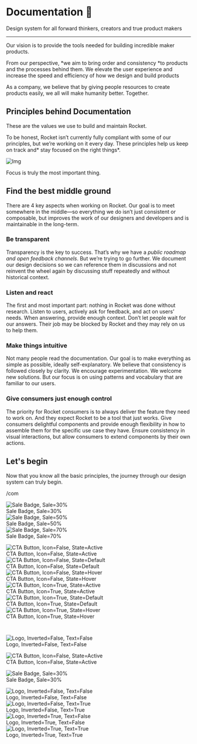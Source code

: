 
# Documentation 🚀

Design system for all forward thinkers, creators and true product makers

---

Our vision is to provide the tools needed for building incredible maker products.

From our perspective, *we aim to bring order and consistency *to products and the processes behind them. We elevate the user experience and increase the speed and efficiency of how we design and build products

As a company, we believe that by giving people resources to create products easily, we all will make humanity better. Together.

## Principles behind Documentation

These are the values we use to build and maintain Rocket.

To be honest, Rocket isn’t currently fully compliant with some of our principles, but we’re working on it every day. These principles help us keep on track and* stay focused on the right things*.

![Img](https://studio-assets.supernova.io/design-systems/14533/9289758a-6300-472a-bbc6-a57098081abf.jpeg)

Focus is truly the most important thing.

## Find the best middle ground

There are 4 key aspects when working on Rocket. Our goal is to meet somewhere in the middle—so everything we do isn’t just consistent or composable, but improves the work of our designers and developers and is maintainable in the long-term.

### Be transparent

Transparency is the key to success. That’s why we have a *public roadmap and open feedback channels*. But we’re trying to go further. We document our design decisions so we can reference them in discussions and not reinvent the wheel again by discussing stuff repeatedly and without historical context.

### Listen and react

The first and most important part: nothing in Rocket was done without research. Listen to users, actively ask for feedback, and act on users’ needs. When answering, provide enough context. Don’t let people wait for our answers. Their job may be blocked by Rocket and they may rely on us to help them.

### Make things intuitive

Not many people read the documentation. Our goal is to make everything as simple as possible, ideally self-explanatory. We believe that consistency is followed closely by clarity. We encourage experimentation. We welcome new solutions. But our focus is on using patterns and vocabulary that are familiar to our users.

### Give consumers just enough control

The priority for Rocket consumers is to always deliver the feature they need to work on. And they expect Rocket to be a tool that just works. Give consumers delightful components and provide enough flexibility in how to assemble them for the specific use case they have. Ensure consistency in visual interactions, but allow consumers to extend components by their own actions.

## Let's begin

Now that you know all the basic principles, the journey through our design system can truly begin.

/com

  
![Sale Badge, Sale=30%](https://studio-assets.supernova.io/design-systems/14533/97d28046-15f8-465e-8fef-81b8e50b090a.png)  
Sale Badge, Sale=30%  
![Sale Badge, Sale=50%](https://studio-assets.supernova.io/design-systems/14533/56c3ad88-ee18-477a-99a9-3a09cde17090.png)  
Sale Badge, Sale=50%  
![Sale Badge, Sale=70%](https://studio-assets.supernova.io/design-systems/14533/52fe8a5d-8154-4763-8041-ef76d716f33f.png)  
Sale Badge, Sale=70%  


  
![CTA Button, Icon=False, State=Active](https://studio-assets.supernova.io/design-systems/14533/2955d0fb-e79e-424e-8b87-c89bf7b6f955.png)  
CTA Button, Icon=False, State=Active  
![CTA Button, Icon=False, State=Default](https://studio-assets.supernova.io/design-systems/14533/381150df-1abd-479e-9c57-148d4bf2f55c.png)  
CTA Button, Icon=False, State=Default  
![CTA Button, Icon=False, State=Hover](https://studio-assets.supernova.io/design-systems/14533/24517e24-dcb3-4587-a615-c44d03d96ef0.png)  
CTA Button, Icon=False, State=Hover  
![CTA Button, Icon=True, State=Active](https://studio-assets.supernova.io/design-systems/14533/a1c266c0-7f15-4819-b088-c4f2ed5b985a.png)  
CTA Button, Icon=True, State=Active  
![CTA Button, Icon=True, State=Default](https://studio-assets.supernova.io/design-systems/14533/0aa7d114-52e5-46ac-84d2-55599173f3cb.png)  
CTA Button, Icon=True, State=Default  
![CTA Button, Icon=True, State=Hover](https://studio-assets.supernova.io/design-systems/14533/10d31ec7-e6a1-48bb-b35a-f449cb6b61db.png)  
CTA Button, Icon=True, State=Hover  


```javascript  
  
```

  
![Logo, Inverted=False, Text=False](https://studio-assets.supernova.io/design-systems/14533/775e0662-5f9d-4e68-9ec7-5db10dcc7331.png)  
Logo, Inverted=False, Text=False  


  
  


  
![CTA Button, Icon=False, State=Active](https://studio-assets.supernova.io/design-systems/14533/2955d0fb-e79e-424e-8b87-c89bf7b6f955.png)  
CTA Button, Icon=False, State=Active  


  
![Sale Badge, Sale=30%](https://studio-assets.supernova.io/design-systems/14533/97d28046-15f8-465e-8fef-81b8e50b090a.png)  
Sale Badge, Sale=30%  


  
![Logo, Inverted=False, Text=False](https://studio-assets.supernova.io/design-systems/14533/775e0662-5f9d-4e68-9ec7-5db10dcc7331.png)  
Logo, Inverted=False, Text=False  
![Logo, Inverted=False, Text=True](https://studio-assets.supernova.io/design-systems/14533/d5e2426c-2eb9-45c8-8865-dd8d52a554b2.png)  
Logo, Inverted=False, Text=True  
![Logo, Inverted=True, Text=False](https://studio-assets.supernova.io/design-systems/14533/526bb15b-afbd-4b37-9247-3aed9c9d7d6e.png)  
Logo, Inverted=True, Text=False  
![Logo, Inverted=True, Text=True](https://studio-assets.supernova.io/design-systems/14533/4edc7b77-c01f-4e76-b520-6bf4514d83b1.png)  
Logo, Inverted=True, Text=True  
